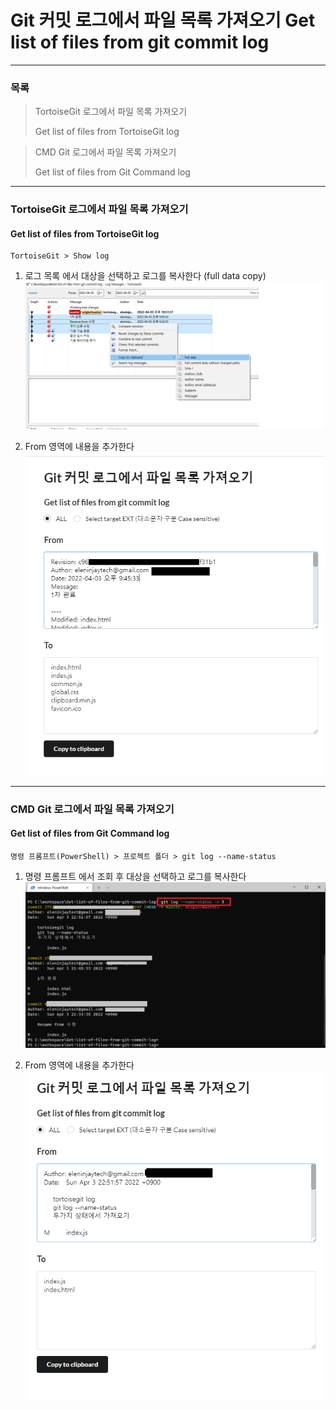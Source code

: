 Git 커밋 로그에서 파일 목록 가져오기 Get list of files from git commit log
=============

---------------------------------------

### 목록
> TortoiseGit 로그에서 파일 목록 가져오기
> 
> Get list of files from TortoiseGit log

> CMD Git 로그에서 파일 목록 가져오기
> 
> Get list of files from Git Command log

---------------------------------------

### TortoiseGit 로그에서 파일 목록 가져오기
#### Get list of files from TortoiseGit log

    TortoiseGit > Show log

1. 로그 목록 에서 대상을 선택하고 로그를 복사한다 (full data copy)
![ex_screenshot](./img/tgit1.png)

2. From 영역에 내용을 추가한다
![ex_screenshot](./img/tgit2.png)

---------------------------------------

### CMD Git 로그에서 파일 목록 가져오기
#### Get list of files from Git Command log

    명령 프롬프트(PowerShell) > 프로젝트 폴더 > git log --name-status

1. 명령 프롬프트 에서 조회 후 대상을 선택하고 로그를 복사한다
   ![ex_screenshot](./img/cmd1.png)

2. From 영역에 내용을 추가한다
   ![ex_screenshot](./img/cmd2.png)